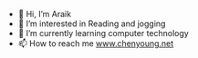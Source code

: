 - 👋 Hi, I’m Araik
- 👀 I’m interested in Reading and jogging
- 🌱 I’m currently learning computer technology 
- 📫 How to reach me www.chenyoung.net

<!---
Araik-77/Araik-77 is a ✨ special ✨ repository because its `README.md` (this file) appears on your GitHub profile.
You can click the Preview link to take a look at your changes.
--->
